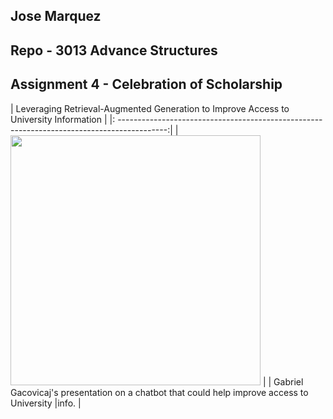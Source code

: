 ## Jose Marquez 
## Repo - 3013 Advance Structures

## Assignment 4 - Celebration of Scholarship


|    Leveraging Retrieval-Augmented Generation to Improve Access to University Information    |
|: ------------------------------------------------------------------------------------------:|
|  <img src="./H04.jpg" width="400">                                                      |
| Gabriel Gacovicaj's presentation on a chatbot that could help improve access to University  |info.                                                                                         |  